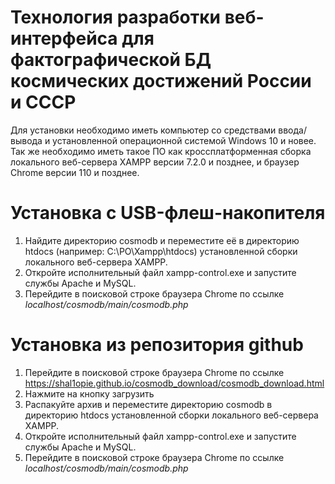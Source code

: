 # Технология разработки веб-интерфейса для фактографической БД космических достижений России и СССР

Для установки необходимо иметь компьютер со средствами ввода/вывода и установленной операционной системой Windows 10 и новее. Так же необходимо иметь такое ПО как кроссплатформенная сборка локального веб-сервера XAMPP версии 7.2.0 и позднее, и браузер Chrome версии 110 и позднее.

# Установка с USB-флеш-накопителя

 1. Найдите директорию cosmodb и переместите её в директорию htdocs
    (например: C:\PO\Xampp\htdocs) установленной сборки локального
    веб-сервера XAMPP.
 2. Откройте исполнительный файл xampp-control.exe и запустите службы
    Apache и MySQL.
 3. Перейдите в поисковой строке браузера Chrome по ссылке
    _localhost/cosmodb/main/cosmodb.php_
    
# Установка из репозитория github
 1. Перейдите в поисковой строке браузера Chrome по ссылке
    https://shal1opie.github.io/cosmodb_download/cosmodb_download.html
 2. Нажмите на кнопку загрузить
 3. Распакуйте архив и переместите директорию cosmodb в директорию
    htdocs установленной сборки локального веб-сервера XAMPP.
 4. Откройте исполнительный файл xampp-control.exe и запустите службы
    Apache и MySQL.
 5. Перейдите в поисковой строке браузера Chrome по ссылке
    _localhost/cosmodb/main/cosmodb.php_